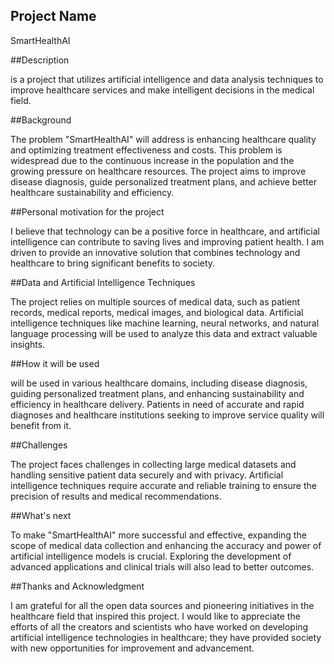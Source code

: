 ## Project Name

SmartHealthAI

##Description

is a project that utilizes artificial intelligence and data analysis techniques to improve healthcare services and make intelligent decisions in the medical field.

##Background

The problem "SmartHealthAI" will address is enhancing healthcare quality and optimizing treatment effectiveness and costs. This problem is widespread due to the continuous increase in the population and the growing pressure on healthcare resources. The project aims to improve disease diagnosis, guide personalized treatment plans, and achieve better healthcare sustainability and efficiency.

##Personal motivation for the project

I believe that technology can be a positive force in healthcare, and artificial intelligence can contribute to saving lives and improving patient health. I am driven to provide an innovative solution that combines technology and healthcare to bring significant benefits to society.

##Data and Artificial Intelligence Techniques

The project relies on multiple sources of medical data, such as patient records, medical reports, medical images, and biological data. Artificial intelligence techniques like machine learning, neural networks, and natural language processing will be used to analyze this data and extract valuable insights.

##How it will be used

 will be used in various healthcare domains, including disease diagnosis, guiding personalized treatment plans, and enhancing sustainability and efficiency in healthcare delivery. Patients in need of accurate and rapid diagnoses and healthcare institutions seeking to improve service quality will benefit from it.

##Challenges

The project faces challenges in collecting large medical datasets and handling sensitive patient data securely and with privacy. Artificial intelligence techniques require accurate and reliable training to ensure the precision of results and medical recommendations.

##What's next

To make "SmartHealthAI" more successful and effective, expanding the scope of medical data collection and enhancing the accuracy and power of artificial intelligence models is crucial. Exploring the development of advanced applications and clinical trials will also lead to better outcomes.

##Thanks and Acknowledgment

I am grateful for all the open data sources and pioneering initiatives in the healthcare field that inspired this project. I would like to appreciate the efforts of all the creators and scientists who have worked on developing artificial intelligence technologies in healthcare; they have provided society with new opportunities for improvement and advancement.
